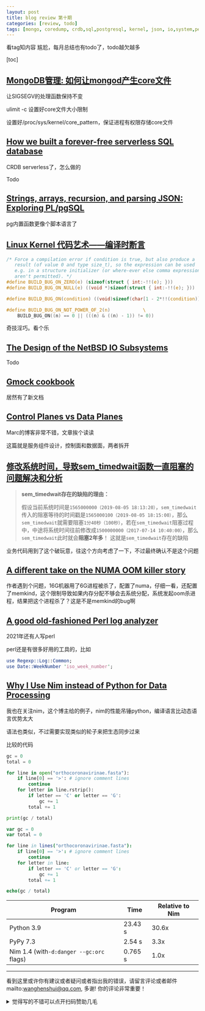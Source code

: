 ```yaml
---
layout: post
title: blog review 第十期
categories: [review, todo]
tags: [mongo, coredump, crdb,sql,postgresql, kernel, json, io,system,perl,numa,nim]
---
```


看tag知内容
尴尬，每月总结也有todo了，todo越欠越多

<!-- more -->

[toc]

## [MongoDB管理: 如何让mongod产生core文件](https://developer.aliyun.com/article/24253)



让SIGSEGV的处理函数保持不变

ulimit -c 设置好core文件大小限制

设置好/proc/sys/kernel/core_pattern，保证进程有权限存储core文件



## [How we built a forever-free serverless SQL database](https://www.cockroachlabs.com/blog/how-we-built-cockroachdb-serverless/)



CRDB serverless了，怎么做的

Todo

 ## [Strings, arrays, recursion, and parsing JSON: Exploring PL/pgSQL](https://notes.eatonphil.com/exploring-plpgsql.html)



pg内置函数更像个脚本语言了

##     [Linux Kernel 代码艺术——编译时断言](https://www.cnblogs.com/hazir/p/static_assert_macro.html)

```c
/* Force a compilation error if condition is true, but also produce a
   result (of value 0 and type size_t), so the expression can be used
   e.g. in a structure initializer (or where-ever else comma expressions
   aren't permitted). */
#define BUILD_BUG_ON_ZERO(e) (sizeof(struct { int:-!!(e); }))
#define BUILD_BUG_ON_NULL(e) ((void *)sizeof(struct { int:-!!(e); }))

#define BUILD_BUG_ON(condition) ((void)sizeof(char[1 - 2*!!(condition)]))   

#define BUILD_BUG_ON_NOT_POWER_OF_2(n)            \ 
    BUILD_BUG_ON((n) == 0 || (((n) & ((n) - 1)) != 0))
```

奇技淫巧。看个乐

## [The Design of the NetBSD IO Subsystems](https://arxiv.org/ftp/arxiv/papers/1605/1605.05810.pdf)

Todo

## [Gmock cookbook](https://google.github.io/googletest/gmock_cook_book.html)

居然有了新文档



## [Control Planes vs Data Planes](https://brooker.co.za/blog/2019/03/17/control.html)



Marc的博客非常不错，文章挨个读读

这篇就是服务组件设计，控制面和数据面，两者拆开

## [修改系统时间，导致sem_timedwait函数一直阻塞的问题解决和分析](https://segmentfault.com/a/1190000020110129)

> **sem_timedwait存在的缺陷的理由：**
>
> 假设当前系统时间是`1565000000（2019-08-05 18:13:20）`，`sem_timedwait`传入的阻塞等待的时间戳是`1565000100（2019-08-05 18:15:00）`，那么`sem_timedwait`就需要阻塞`1分40秒（100秒）`，若在`sem_timedwait`阻塞过程中，中途将系统时间往前修改成`1500000000（2017-07-14 10:40:00）`，那么`sem_timedwait`此时就会**阻塞2年多**！ 这就是`sem_timedwait`存在的缺陷



业务代码用到了这个破玩意，往这个方向考虑了一下，不过最终确认不是这个问题

## [A different take on the NUMA OOM killer story](https://rachelbythebay.com/w/2021/09/22/membind/)



作者遇到个问题，16G机器用了6G进程被杀了，配置了numa，仔细一看，还配置了memkind，这个限制导致如果内存分配不够会去系统分配，系统发起oom杀进程，结果把这个进程杀了？这是不是memkind的bug啊

## [A good old-fashioned Perl log analyzer](https://phoenixtrap.com/2021/09/14/a-good-old-fashioned-perl-log-analyzer/)

2021年还有人写perl

perl还是有很多好用的工具的，比如

```perl
use Regexp::Log::Common;
use Date::WeekNumber 'iso_week_number';
```



## [Why I Use Nim instead of Python for Data Processing](https://benjamindlee.com/posts/2021/why-i-use-nim-instead-of-python-for-data-processing/)

我也在关注nim，这个博主给的例子，nim的性能吊锤python，编译语言比动态语言优势太大

语法也类似，不过需要实现类似的轮子来把生态同步过来

比较的代码

```python
gc = 0
total = 0

for line in open("orthocoronavirinae.fasta"):
    if line[0] == '>': # ignore comment lines
        continue
    for letter in line.rstrip():
        if letter == 'C' or letter == 'G':
            gc += 1
        total += 1

print(gc / total)
```



```nim
var gc = 0
var total = 0

for line in lines("orthocoronavirinae.fasta"):
    if line[0] == '>': # ignore comment lines
        continue
    for letter in line:
        if letter == 'C' or letter == 'G':
            gc += 1
        total += 1

echo(gc / total)

```



| Program                                  | Time    | Relative to Nim |
| ---------------------------------------- | ------- | --------------- |
| Python 3.9                               | 23.43 s | 30.6x           |
| PyPy 7.3                                 | 2.54 s  | 3.3x            |
| Nim 1.4 (with`-d:danger --gc:orc` flags) | 0.765 s | 1.0x            |


---

看到这里或许你有建议或者疑问或者指出我的错误，请留言评论或者邮件mailto:wanghenshui@qq.com, 多谢!  你的评论非常重要！
<details>
<summary>觉得写的不错可以点开扫码赞助几毛</summary>
<img src="https://wanghenshui.github.io/assets/wepay.png" alt="微信转账">
</details>
